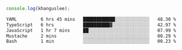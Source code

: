 ```js
console.log(khanguslee);
```

<!--START_SECTION:waka-->

```txt
YAML         6 hrs 45 mins   ████████████░░░░░░░░░░░░░   48.30 %
TypeScript   6 hrs           ██████████▓░░░░░░░░░░░░░░   42.97 %
JavaScript   1 hr 7 mins     ██░░░░░░░░░░░░░░░░░░░░░░░   07.99 %
Mustache     2 mins          ░░░░░░░░░░░░░░░░░░░░░░░░░   00.29 %
Bash         1 min           ░░░░░░░░░░░░░░░░░░░░░░░░░   00.23 %
```

<!--END_SECTION:waka-->

<!--
**khanguslee/khanguslee** is a ✨ _special_ ✨ repository because its `README.md` (this file) appears on your GitHub profile.

Here are some ideas to get you started:

- 🔭 I’m currently working on ...
- 🌱 I’m currently learning ...
- 👯 I’m looking to collaborate on ...
- 🤔 I’m looking for help with ...
- 💬 Ask me about ...
- 📫 How to reach me: ...
- 😄 Pronouns: ...
- ⚡ Fun fact: ...
-->
